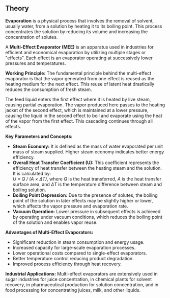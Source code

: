 <!DOCTYPE html>
<html lang="en">
<head>
    <meta charset="UTF-8" />
    <meta name="viewport" content="width=device-width, initial-scale=1" />
  
</head>
<body>
    <section>
        <h1>Theory</h1>
        <p>
            <strong>Evaporation</strong> is a physical process that involves the removal of solvent, usually water, from a solution by heating it to its boiling point. This process concentrates the solution by reducing its volume and increasing the concentration of solutes.
        </p>
        <p>
            A <strong>Multi-Effect Evaporator (MEE)</strong> is an apparatus used in industries for efficient and economical evaporation by utilizing multiple stages or "effects". Each effect is an evaporator operating at successively lower pressures and temperatures.
        </p>
        <p>
            <strong>Working Principle:</strong> The fundamental principle behind the multi-effect evaporator is that the vapor generated from one effect is reused as the heating medium for the next effect. This reuse of latent heat drastically reduces the consumption of fresh steam.
        </p>
        <p>
            The feed liquid enters the first effect where it is heated by live steam, causing partial evaporation. The vapor produced here passes to the heating jacket of the second effect, which is maintained at a lower pressure, causing the liquid in the second effect to boil and evaporate using the heat of the vapor from the first effect. This cascading continues through all effects.
        </p>
        <p>
            <strong>Key Parameters and Concepts:</strong>
            <ul>
                <li>
                    <strong>Steam Economy:</strong> It is defined as the mass of water evaporated per unit mass of steam supplied. Higher steam economy indicates better energy efficiency.
                </li>
                <li>
                    <strong>Overall Heat Transfer Coefficient (U):</strong> This coefficient represents the efficiency of heat transfer between the heating steam and the solution. It is calculated by:
                    <br />
                    <em>U = Q / (A × ΔT)</em>,
                    where <em>Q</em> is the heat transferred, <em>A</em> is the heat transfer surface area, and <em>ΔT</em> is the temperature difference between steam and boiling solution.
                </li>
                <li>
                    <strong>Boiling Point Depression:</strong> Due to the presence of solutes, the boiling point of the solution in later effects may be slightly higher or lower, which affects the vapor pressure and evaporation rate.
                </li>
                <li>
                    <strong>Vacuum Operation:</strong> Lower pressure in subsequent effects is achieved by operating under vacuum conditions, which reduces the boiling point of the solution and enables vapor reuse.
                </li>
            </ul>
        </p>
        <p>
            <strong>Advantages of Multi-Effect Evaporators:</strong>
            <ul>
                <li>Significant reduction in steam consumption and energy usage.</li>
                <li>Increased capacity for large-scale evaporation processes.</li>
                <li>Lower operational costs compared to single-effect evaporators.</li>
                <li>Better temperature control reducing product degradation.</li>
                <li>Improved process efficiency through heat recovery.</li>
            </ul>
        </p>
        <p>
            <strong>Industrial Applications:</strong> Multi-effect evaporators are extensively used in sugar industries for juice concentration, in chemical plants for solvent recovery, in pharmaceutical production for solution concentration, and in food processing for concentrating juices, milk, and other liquids.
        </p>
    </section>
</body>
</html>

